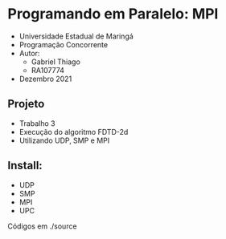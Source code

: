 # Programando em Paralelo: MPI

* Universidade Estadual de Maringá
* Programação Concorrente
* Autor:
  * Gabriel Thiago
  * RA107774
* Dezembro 2021

## Projeto

* Trabalho 3
* Execução do algoritmo FDTD-2d
* Utilizando UDP, SMP e MPI

## Install:
 * UDP
 * SMP
 * MPI
 * UPC

Códigos em ./source